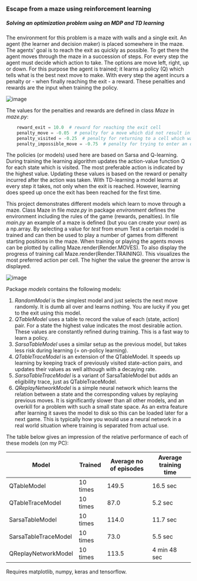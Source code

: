 ### Escape from a maze using reinforcement learning

##### Solving an optimization problem using an MDP and TD learning

The environment for this problem is a maze with walls and a single exit. An agent (the learner and decision maker) is placed somewhere in the maze. The agents' goal is to reach the exit as quickly as possible. To get there the agent moves through the maze in a succession of steps. For every step the agent must decide which action to take. The options are move left, right, up or down. For this purpose the agent is trained; it learns a policy (Q) which tells what is the best next move to make. With every step the agent incurs a penalty or - when finally reaching the exit - a reward. These penalties and rewards are the input when training the policy. 

![image](https://github.com/Suchitra-Sahoo/mazegame/assets/123376847/8fcaf091-90f5-4cbc-a60a-fe45b3d809f0)


The values for the penalties and rewards are defined in class *Maze* in *maze.py*:
```python
    reward_exit = 10.0  # reward for reaching the exit cell
    penalty_move = -0.05  # penalty for a move which did not result in finding the exit cell
    penalty_visited = -0.25  # penalty for returning to a cell which was visited earlier
    penalty_impossible_move = -0.75  # penalty for trying to enter an occupied cell or moving out of the maze
```
The policies (or models) used here are based on Sarsa and Q-learning. During training the learning algorithm updates the action-value function Q for each state which is visited. The most preferable action is indicated by the highest value. Updating these values is based on the reward or penalty incurred after the action was taken. With TD-learning a model learns at every step it takes, not only when the exit is reached. However, learning does speed up once the exit has been reached for the first time. 

This project demonstrates different models which learn to move through a maze. Class Maze in file *maze.py* in package *environment* defines the environment including the rules of the game (rewards, penalties). In file *main.py* an example of a maze is defined (but you can create your own) as a np.array. By selecting a value for *test* from enum Test a certain model is trained and can then be used to play a number of games from different starting positions in the maze. When training or playing the agents moves can be plotted by calling Maze.render(Render.MOVES). To also display the progress of training call Maze.render(Render.TRAINING). This visualizes the most preferred action per cell. The higher the value the greener the arrow is displayed.

![image](https://github.com/Suchitra-Sahoo/mazegame/assets/123376847/09a33369-a67f-4c84-b4f6-a7ebb1c73ebc)


Package *models* contains the following models:
1. *RandomModel* is the simplest model and just selects the next move randomly. It is dumb all over and learns nothing. You are lucky if you get to the exit using this model.
2. *QTableModel* uses a table to record the value of each (state, action) pair. For a state the highest value indicates the most desirable action. These values are constantly refined during training. This is a fast way to learn a policy.
3. *SarsaTableModel* uses a similar setup as the previous model, but takes less risk during learning (= on-policy learning).
4. *QTableTraceModel* is an extension of the QTableModel. It speeds up learning by keeping track of previously visited state-action pairs, and updates their values as well although with a decaying rate.
5. *SarsaTableTraceModel* is a variant of SarsaTableModel but adds an eligibility trace, just as QTableTraceModel. 
6. *QReplayNetworkModel* is a simple neural network which learns the relation between a state and the corresponding values by replaying previous moves. It is significantly slower than all other models, and an overkill for a problem with such a small state space. As an extra feature after learning it saves the model to disk so this can be loaded later for a next game. This is typically how you would use a neural network in a real world situation where training is separated from actual use. 

The table below gives an impression of the relative performance of each of these models (on my PC):

| Model | Trained | Average no of episodes | Average training time |
| --- | --- | --- | --- | 
| QTableModel | 10 times | 149.5 | 16.5 sec |
| QTableTraceModel | 10 times | 87.0 | 5.2 sec |
| SarsaTableModel | 10 times | 114.0 | 11.7 sec |
| SarsaTableTraceModel | 10 times | 73.0 | 5.5 sec |
| QReplayNetworkModel | 10 times | 113.5 | 4 min 48 sec |

Requires matplotlib, numpy, keras and tensorflow.

